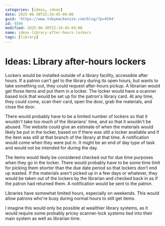 ```yaml
---
categories: [ideas, ideas]
date: 2025-06-30T22:34:45-04:00
guid: 'https://www.tobymackenzie.com/blog/?p=4594'
id: 4594
modified: 2025-06-30T22:34:45-04:00
name: ideas-library-after-hours-lockers
tags: [library]
---
```


Ideas: Library after-hours lockers
==================================

Lockers would be installed outside of a library facility, accessible after hours.  If a patron can't get to the library during its open hours, but wants to take something out, they could request after-hours pickup.  A librarian would get those items and put them in a locker.  The locker would have a scanner based lock that would be set up for the patron's library card.  At any time, they could come, scan their card, open the door, grab the materials, and close the door.

<!--more-->

There would probably have to be a limited number of lockers so that it wouldn't take too much of the librarians' time, and so that it wouldn't be abused.  The website could give an estimate of when the materials would likely be put in the locker, based on if there was still a locker available and if the item was still at that branch of the library at that time.  A notification would come when they were put in.  It might be an end of day type of task and would not be intended for during the day.

The items would likely be considered checked out for due time purposes when they go in the locker.  There would probably have to be some time limit for picking them shorter than the due date period so that lockers don't end up wasted.  If the materials aren't picked up in a few days or whatever, they would be taken out of the lockers by the librarian and checked back in as if the patron had returned them.  A notification would be sent to the patron.

Libraries have somewhat limited hours, especially on weekends.  This would allow patrons who're busy during normal hours to still get items.

I imagine this would only be possible at wealthier library systems, as it would require some probably pricey scanner-lock systems tied into their main system as well as librarian time.
